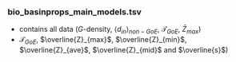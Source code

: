 ### bio_basinprops_main_models.tsv
- contains all data ($G$-density, $\langle d_{in} \rangle_{non-GoE}$, $\mathcal{T}_{GoE}$, $\bar{Z}_{max}$)
- $\mathcal{T}_{GoE}$, $\overline{Z}_{max}$, $\overline{Z}_{min}$, $\overline{Z}_{ave}$, $\overline{Z}_{mid}$ and $\overline{s}$)
